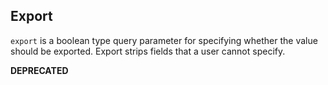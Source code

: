 ## Export

`export` is a boolean type query parameter for specifying whether the value
should be exported. Export strips fields that a user cannot specify.


**DEPRECATED**

